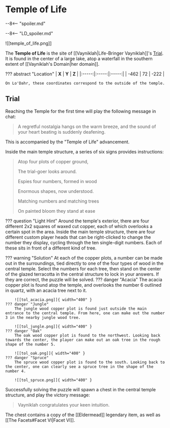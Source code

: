 # Temple of Life

--8<-- "spoiler.md"

--8<-- "LD_spoiler.md"

![[temple_of_life.png]]

The **Temple of Life** is the site of [[Vayniklah|Life-Bringer Vayniklah]]'s [Trial](/World/Post-75_Area/Points_of_Interest/Trials/). It is found in the center of a large lake, atop a waterfall in the southern extent of [[Vayniklah's Domain|her domain]].

??? abstract "Location"
    | **X** | **Y** | **Z** |
    |:-----:|:-----:|:-----:|
    | -462  |  72   | -222  |
    
    On Lo'Dahr, these coordinates correspond to the outside of the temple.

## Trial
Reaching the Temple for the first time will play the following message in chat:

> A regretful nostalgia hangs on the warm breeze, and the sound of your heart beating is suddenly deafening.

This is accompanied by the "Temple of Life" advancement.

Inside the main temple structure, a series of six signs provides instructions:

> Atop four plots of copper ground,
>
> The trial-goer looks around.
>
> Espies four numbers, formed in wood
>
> Enormous shapes, now understood.
>
> Matching numbers and matching trees
>
> On painted bloom they stand at ease

??? question "Light Hint"
    Around the temple's exterior, there are four different 2x2 squares of waxed cut copper, each of which overlooks a certain spot in the area. Inside the main temple structure, there are four different custom player heads that can be right-clicked to change the number they display, cycling through the ten single-digit numbers. Each of these sits in front of a different kind of tree.

??? warning "Solution"
    At each of the copper plots, a number can be made out in the surroundings, tied directly to one of the four types of wood in the central temple. Select the numbers for each tree, then stand on the center of the glazed terracotta in the central structure to lock in your answers. If they are correct, the puzzle will be solved.
    ??? danger "Acacia"
        The acacia copper plot is found atop the temple, and overlooks the number 6 outlined in quartz, with an acacia tree next to it.

        ![[tol_acacia.png]]{ width="400" }
    ??? danger "Jungle"
        The jungle wood copper plot is found just outside the main entrance to the central temple. From here, one can make out the number 3 in the nearby jungle wood tree.
        
        ![[tol_jungle.png]]{ width="400" }
    ??? danger "Oak"
        The oak wood copper plot is found to the northwest. Looking back towards the center, the player can make out an oak tree in the rough shape of the number 5.

        ![[tol_oak.png]]{ width="400" }
    ??? danger "Spruce"
        The spruce wood copper plot is found to the south. Looking back to the center, one can clearly see a spruce tree in the shape of the number 4.

        ![[tol_spruce.png]]{ width="400" }

Successfully solving the puzzle will spawn a chest in the central temple structure, and play the victory message:

> Vayniklah congratulates your keen intuition.

The chest contains a copy of the [[Eldermead]] legendary item, as well as [[The Facets#Facet VI|Facet VI]].